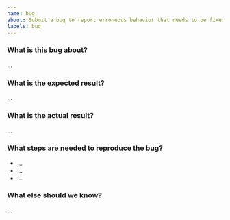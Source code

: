 ```yaml
---
name: bug
about: Submit a bug to report erroneous behavior that needs to be fixed.
labels: bug
---
```


### What is this bug about?

…

### What is the expected result?

…

### What is the actual result?

…

### What steps are needed to reproduce the bug?

- …
- …
- …

### What else should we know?

…
